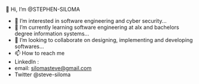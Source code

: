  👋 Hi, I’m @STEPHEN-SILOMA
- 👀 I’m interested in software engineering and cyber security...
- 🌱 I’m currently learning software engineering at alx and bachelors degree information systems...
- 💞️ I’m looking to collaborate on designing, implementing and developing softwares...
- 📫 How to reach me
- LinkedIn :
- email: silomasteve@gmail.com
- Twitter @steve-siloma

<!---
STEPHEN-SILOMA/STEPHEN-SILOMA is a ✨ special ✨ repository because its `README.md` (this file) appears on your GitHub profile.
You can click the Preview link to take a look at your changes.
--->
